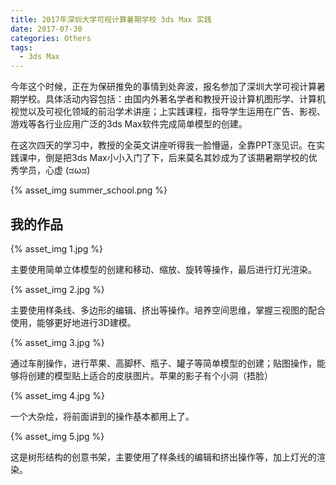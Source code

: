 ```yaml
---
title: 2017年深圳大学可视计算暑期学校 3ds Max 实践
date: 2017-07-30
categories: Others
tags:
  - 3ds Max
---
```


今年这个时候，正在为保研推免的事情到处奔波，报名参加了深圳大学可视计算暑期学校。具体活动内容包括：由国内外著名学者和教授开设计算机图形学、计算机视觉以及可视化领域的前沿学术讲座；上实践课程，指导学生运用在广告、影视、游戏等各行业应用广泛的3ds Max软件完成简单模型的创建。

<!--more-->

在这次四天的学习中，教授的全英文讲座听得我一脸懵逼，全靠PPT涨见识。在实践课中，倒是把3ds Max小小入门了下，后来莫名其妙成为了该期暑期学校的优秀学员，心虚 (ಡωಡ) 

{% asset_img  summer_school.png %}

## 我的作品

{% asset_img  1.jpg %}

主要使用简单立体模型的创建和移动、缩放、旋转等操作，最后进行灯光渲染。

{% asset_img  2.jpg %}

主要使用样条线、多边形的编辑、挤出等操作。培养空间思维，掌握三视图的配合使用，能够更好地进行3D建模。

{% asset_img  3.jpg %}

通过车削操作，进行苹果、高脚杯、瓶子、罐子等简单模型的创建；贴图操作，能够将创建的模型贴上适合的皮肤图片。苹果的影子有个小洞（捂脸）

{% asset_img  4.jpg %}

一个大杂烩，将前面讲到的操作基本都用上了。

{% asset_img  5.jpg %}

这是树形结构的创意书架，主要使用了样条线的编辑和挤出操作等，加上灯光的渲染。